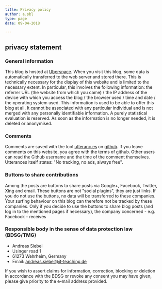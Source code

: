 ```yaml
---
title: Privacy policy
author: a.sbl
type: page
date: 09-04-2018

---
```


privacy statement
----------------------

### General information

 This blog is hosted at <a href="https://uberspace.de/">Uberspace</a>. When you visit this blog, some data is automatically transferred to the web server and stored there. This is technically necessary for the display of this website and is limited to the necessary extent. In particular, this involves the following information: the referrer URL (the website from which you came) / the IP address of the device with which you access the blog / the browser used / time and date / the operating system used. This information is used to be able to offer this blog at all. It cannot be associated with any particular individual and is not merged with any personally identifiable information. A purely statistical evaluation is reserved. As soon as the information is no longer needed, it is deleted or anonymised.

### Comments

Comments are saved with the tool [utteranc.es](https://utteranc.es/) on [github](https://github.org). If you leave comments on this website, you agree with the terms of github. Other users can read the Github username and the time of the comment themselves. Utterances itself states: "No tracking, no ads, always free".


 
### Buttons to share contributions

Among the posts are buttons to share posts via Google+, Facebook, Twitter, Xing and email. These buttons are not "social plugins", they are just links. If you do not use the buttons, no data will be transferred to these companies. Your surfing behaviour on this blog can therefore not be tracked by these companies. Only if you decide to use the buttons to share blog posts (and log in to the mentioned pages if necessary), the company concerned - e.g. Facebook - receives
  
### Responsible body in the sense of data protection law (BDSG/TMG)
  
  * Andreas Siebel
  * Usinger road 1
  * 61273 Wehrheim, Germany
  * Email: andreas.siebel@it-teaching.de

If you wish to assert claims for information, correction, blocking or deletion in accordance with the BDSG or revoke any consent you may have given, please give priority to the e-mail address provided.
